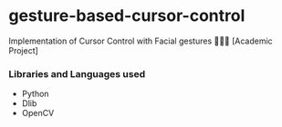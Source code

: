 # gesture-based-cursor-control
Implementation of Cursor Control with Facial gestures 🙂😯😌 [Academic Project]

### Libraries and Languages used
- Python
- Dlib
- OpenCV
